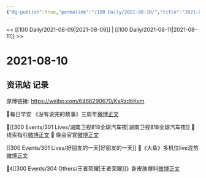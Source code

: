 ```yaml
---
{"dg-publish":true,"permalink":"/100 Daily/2021-08-10/","title":"2021-08-10","created":"2023-04-10T13:23:51.557+08:00","updated":"2023-04-10T13:25:30.918+08:00"}
---
```



<< [[100 Daily/2021-08-09\|2021-08-09]] | [[100 Daily/2021-08-11\|2021-08-11]] >>

# 2021-08-10

## 资讯站 记录

原博链接: https://weibo.com/6466290670/KsRzdbKym

🌟每日早安
《没有说完的故事》三周年[微博正文](https://m.weibo.cn/6466290670/4668565137658224)

🌟[[300 Events/301 Lives/湖南卫视818全球汽车夜\|湖南卫视818全球汽车夜]]
💫 线索指引[微博正文](https://m.weibo.cn/6466290670/4668608170694935)
💫 晚会官宣[微博正文](https://m.weibo.cn/6466290670/4668608170694935)

[[300 Events/301 Lives/好朋友的一天\|好朋友的一天]]
🌟《大鱼》多机位live混剪[微博正文](https://m.weibo.cn/6466290670/4668636729444879)

🌟《[[300 Events/304 Others/王者荣耀\|王者荣耀]]》新皮肤爆料[微博正文](https://m.weibo.cn/6466290670/4668763960247450)
